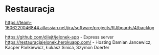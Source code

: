 # Restauracja

https://team-1606220046844.atlassian.net/jira/software/projects/RJ/boards/4/backlog

https://github.com/dilejt/jelonek-app - Express server
https://restauracjajelonek.herokuapp.com/ - Hosting
Damian Jancewicz, Kacper Pańkiewicz, Łukasz Sinica, Szymon Doerfer

